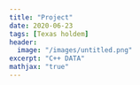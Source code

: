 ```yaml
---
title: "Project"
date: 2020-06-23
tags: [Texas holdem]
header:
  image: "/images/untitled.png"
excerpt: "C++ DATA"
mathjax: "true"
---
```

